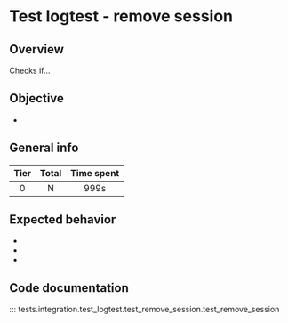 # Test logtest - remove session

## Overview

Checks if...

## Objective

- 

## General info

|Tier | Total | Time spent |
| :--:| :--:  | :--:       |
| 0   |    N |    999s  |


## Expected behavior

- 
- 
- 

## Code documentation

::: tests.integration.test_logtest.test_remove_session.test_remove_session
